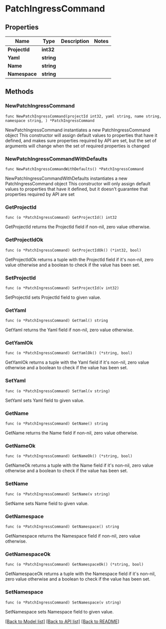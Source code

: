 # PatchIngressCommand

## Properties

Name | Type | Description | Notes
------------ | ------------- | ------------- | -------------
**ProjectId** | **int32** |  | 
**Yaml** | **string** |  | 
**Name** | **string** |  | 
**Namespace** | **string** |  | 

## Methods

### NewPatchIngressCommand

`func NewPatchIngressCommand(projectId int32, yaml string, name string, namespace string, ) *PatchIngressCommand`

NewPatchIngressCommand instantiates a new PatchIngressCommand object
This constructor will assign default values to properties that have it defined,
and makes sure properties required by API are set, but the set of arguments
will change when the set of required properties is changed

### NewPatchIngressCommandWithDefaults

`func NewPatchIngressCommandWithDefaults() *PatchIngressCommand`

NewPatchIngressCommandWithDefaults instantiates a new PatchIngressCommand object
This constructor will only assign default values to properties that have it defined,
but it doesn't guarantee that properties required by API are set

### GetProjectId

`func (o *PatchIngressCommand) GetProjectId() int32`

GetProjectId returns the ProjectId field if non-nil, zero value otherwise.

### GetProjectIdOk

`func (o *PatchIngressCommand) GetProjectIdOk() (*int32, bool)`

GetProjectIdOk returns a tuple with the ProjectId field if it's non-nil, zero value otherwise
and a boolean to check if the value has been set.

### SetProjectId

`func (o *PatchIngressCommand) SetProjectId(v int32)`

SetProjectId sets ProjectId field to given value.


### GetYaml

`func (o *PatchIngressCommand) GetYaml() string`

GetYaml returns the Yaml field if non-nil, zero value otherwise.

### GetYamlOk

`func (o *PatchIngressCommand) GetYamlOk() (*string, bool)`

GetYamlOk returns a tuple with the Yaml field if it's non-nil, zero value otherwise
and a boolean to check if the value has been set.

### SetYaml

`func (o *PatchIngressCommand) SetYaml(v string)`

SetYaml sets Yaml field to given value.


### GetName

`func (o *PatchIngressCommand) GetName() string`

GetName returns the Name field if non-nil, zero value otherwise.

### GetNameOk

`func (o *PatchIngressCommand) GetNameOk() (*string, bool)`

GetNameOk returns a tuple with the Name field if it's non-nil, zero value otherwise
and a boolean to check if the value has been set.

### SetName

`func (o *PatchIngressCommand) SetName(v string)`

SetName sets Name field to given value.


### GetNamespace

`func (o *PatchIngressCommand) GetNamespace() string`

GetNamespace returns the Namespace field if non-nil, zero value otherwise.

### GetNamespaceOk

`func (o *PatchIngressCommand) GetNamespaceOk() (*string, bool)`

GetNamespaceOk returns a tuple with the Namespace field if it's non-nil, zero value otherwise
and a boolean to check if the value has been set.

### SetNamespace

`func (o *PatchIngressCommand) SetNamespace(v string)`

SetNamespace sets Namespace field to given value.



[[Back to Model list]](../README.md#documentation-for-models) [[Back to API list]](../README.md#documentation-for-api-endpoints) [[Back to README]](../README.md)


